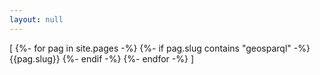 ```yaml
---
layout: null
---
```

[
{%- for pag in site.pages -%}
{%- if pag.slug contains "geosparql" -%}
{{pag.slug}}
{%- endif -%}
{%- endfor -%}
]
